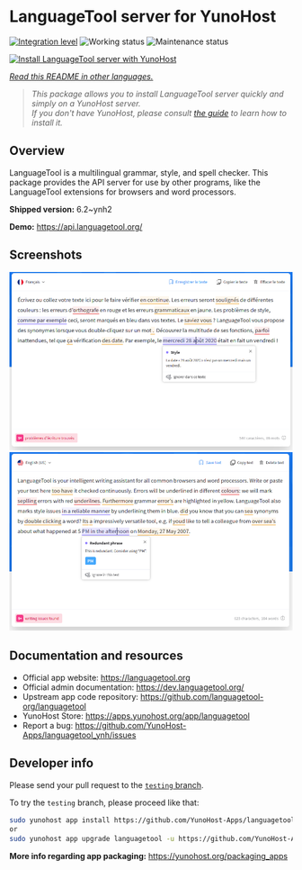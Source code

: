 <!--
N.B.: This README was automatically generated by <https://github.com/YunoHost/apps/tree/master/tools/readme_generator>
It shall NOT be edited by hand.
-->

# LanguageTool server for YunoHost

[![Integration level](https://dash.yunohost.org/integration/languagetool.svg)](https://dash.yunohost.org/appci/app/languagetool) ![Working status](https://ci-apps.yunohost.org/ci/badges/languagetool.status.svg) ![Maintenance status](https://ci-apps.yunohost.org/ci/badges/languagetool.maintain.svg)

[![Install LanguageTool server with YunoHost](https://install-app.yunohost.org/install-with-yunohost.svg)](https://install-app.yunohost.org/?app=languagetool)

*[Read this README in other languages.](./ALL_README.md)*

> *This package allows you to install LanguageTool server quickly and simply on a YunoHost server.*  
> *If you don't have YunoHost, please consult [the guide](https://yunohost.org/install) to learn how to install it.*

## Overview

LanguageTool is a multilingual grammar, style, and spell checker. This package provides the API server for use by other programs, like the LanguageTool extensions for browsers and word processors.


**Shipped version:** 6.2~ynh2

**Demo:** <https://api.languagetool.org/>

## Screenshots

![Screenshot of LanguageTool server](./doc/screenshots/screenshot_fr.png)
![Screenshot of LanguageTool server](./doc/screenshots/screenshot.png)

## Documentation and resources

- Official app website: <https://languagetool.org>
- Official admin documentation: <https://dev.languagetool.org/>
- Upstream app code repository: <https://github.com/languagetool-org/languagetool>
- YunoHost Store: <https://apps.yunohost.org/app/languagetool>
- Report a bug: <https://github.com/YunoHost-Apps/languagetool_ynh/issues>

## Developer info

Please send your pull request to the [`testing` branch](https://github.com/YunoHost-Apps/languagetool_ynh/tree/testing).

To try the `testing` branch, please proceed like that:

```bash
sudo yunohost app install https://github.com/YunoHost-Apps/languagetool_ynh/tree/testing --debug
or
sudo yunohost app upgrade languagetool -u https://github.com/YunoHost-Apps/languagetool_ynh/tree/testing --debug
```

**More info regarding app packaging:** <https://yunohost.org/packaging_apps>
